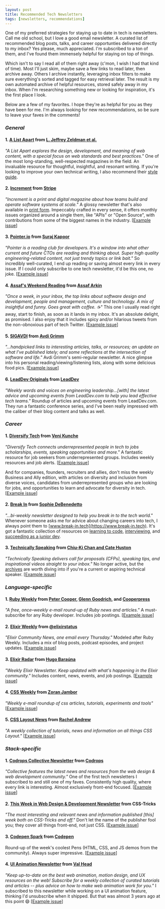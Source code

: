 ```yaml
---
layout: post
title: Recommended Tech Newsletters
tags: [newsletters, recommendations]
---
```


One of my preferred strategies for staying up to date in tech is newsletters. Call me old school, but I love a good email newsletter. A curated list of recommended blog posts, talks, and career opportunties delivered directly to my inbox? Yes please, much appreciated. I'm subscribed to a ton of them, and I've found them immensely helpful for staying on top of things.

Which isn't to say I read all of them right away (c'mon, I wish I had that kind of time). Most I'll just skim, maybe save a few links to read later, then archive away. Others I archive instantly, leveraging inbox filters to make sure everything's sorted and tagged for easy retrieval later. The result is my own automated archive of helpful resources, stored safely away in my inbox. When I'm researching something new or looking for inspiration, it's the first place I look.

Below are a few of my favorites. I hope they're as helpful for you as they have been for me. I'm always looking for new recommendations, so be sure to leave your faves in the comments!


### _General_

#### 1. [A List Apart](https://alistapart.com/email-signup/) from [L. Jeffrey Zeldman et al.](https://alistapart.com/about/masthead/)

_"A List Apart explores the design, development, and meaning of web content, with a special focus on web standards and best practices."_ One of the most long-standing, well-respected magazines in the field. An invaluable resource for thoughtful, insightful, and resonant writing. If you're looking to improve your own technical writing, I also recommend their [style guide](https://alistapart.com/about/style-guide/).

#### 2. [Increment](https://increment.com/about/#newsletter) from [Stripe](https://stripe.com/)

_"Increment is a print and digital magazine about how teams build and operate software systems at scale."_ A glossy newsletter that's also available in [print form](https://store.increment.com/). Impeccably crafted in every sense, it offers monthly issues organized around a single them, like "APIs" or "Open Source", with contributions from some of the biggest names in the industry. [[Example issue](https://increment.com/security/)]

#### 3. [Pointer.io](http://www.pointer.io/) from [Suraj Kapoor](http://www.pointer.io/about-me/)

_"Pointer is a reading club for developers. It's a window into what other current and future CTOs are reading and thinking about. Super high quality engineering-related content, not just trendy topics or link bait."_ So incredibly well-curated, I end up reading or saving almost every link in every issue. If I could only subscribe to one tech newsletter, it'd be this one, no joke. [[Example issue](http://www.pointer.io/archives/a734ed7df3/)]

#### 4. [Assaf's Weekend Reading](https://assaf.substack.com/) from [Assaf Arkin](https://assaf.substack.com/about)

_"Once a week, in your inbox, the top links about software design and development, people and management, culture and technology. A mix of insightful and funny. Goes great with coffee. ☕️"_ This one I usually read right away, start to finish, as soon as it lands in my inbox. It's an absolute delight, as promised. I also enjoy that it includes spicy and/or hilarious tweets from the non-obnoxious part of tech Twitter. [[Example issue](https://assaf.substack.com/p/weekend-reading-battery-down-to-90)]

#### 5. [SIGAVDI](https://avdi.codes/sigavdi/) from [Avdi Grimm](https://avdi.codes/)

_"...handpicked links to interesting articles, talks, or resources; an update on what I've published lately; and some reflections at the intersection of software and life."_ Avdi Grimm's semi-regular newsletter. A nice glimpse into his personal reading/viewing/listening lists, along with some delicious food pics. [[Example issue](https://avdi.codes/sigavdi-86-fancy-ramen-edition/)]

#### 6. [LeadDev Originals](https://leaddev.com/#block-subscriptionblock) from [LeadDev](https://leaddev.com/about-leaddev)

_"Weekly words and voices on engineering leadership...[with] the latest advice and upcoming events from LeadDev.com to help you lead effective tech teams."_ Roundup of articles and upcoming events from LeadDev.com. They run a fantastic conference series, and I've been really impressed with the caliber of their blog content and talks as well.


### _Career_

#### 1. [Diversify Tech](https://www.diversifytech.co/join/) from [Veni Kunche](https://twitter.com/venikunche)

_"Diversify Tech connects underrepresented people in tech to jobs scholarships, events, speaking opportunities and more."_ A fantastic resource for job seekers from underrepresented groups. Includes weekly resources and job alerts. [[Example issue](https://us2.campaign-archive.com/?u=12f105953ac73ecedfa0b5604&id=ce654312a1)]

And for companies, founders, recruiters and allies, don't miss the weekly Business and Ally edition, with articles on diversity and inclusion from diverse voices, candidates from underrepresented groups who are looking for jobs, and opportunities to learn and advocate for diversity in tech. [[Example issue](https://mailchi.mp/diversifytech/business-ally-edition-35)]

#### 2. [Break In](https://www.break-in.tech/#preFooter) from [Sophie DeBenedetto](http://sophiedebenedetto.nyc/)

_"...bi-weekly newsletter designed to help you break in to the tech world."_ Whenever someone asks me for advice about changing careers into tech, I always point them to [www.break-in.tech](https://www.break-in.tech). It's got a fantastic collection of resources on [learning to code](https://www.break-in.tech/lessons/category/learning+to+code), [interviewing](https://www.break-in.tech/lessons/category/interviewing), and [succeeding as a junior dev](https://www.break-in.tech/lessons/category/junior+dev).

#### 3. [Technically Speaking](https://tinyletter.com/techspeak) from [Chiu-Ki Chan and Cate Huston](https://twitter.com/techspeakdigest)

_"Technically Speaking delivers call for proposals (CFPs), speaking tips, and inspirational videos straight to your inbox."_ No longer active, but the [archives](https://tinyletter.com/techspeak/archive) are worth diving into if you're a current or aspiring technical speaker. [[Example issue](https://tinyletter.com/techspeak/letters/technically-speaking-august-15-2017)]


### _Language-specific_

#### 1. [Ruby Weekly](https://rubyweekly.com/) from [Peter Cooper](https://twitter.com/peterc), [Glenn Goodrich](https://twitter.com/ruprict), and [Cooperpress](https://cooperpress.com/)

_"A free, once–weekly e-mail round-up of Ruby news and articles."_ A must-subscribe for any Ruby developer. Includes job postings. [[Example issue](https://rubyweekly.com/issues/517)]

#### 2. [Elixir Weekly](https://elixirweekly.net/) from [@elixirstatus](http://elixirstatus.com/)

_"Elixir Community News, one email every Thursday."_ Modeled after Ruby Weekly. Includes a mix of blog posts, podcast episodes, and project updates. [[Example issue](https://elixirweekly.net/#latest-issue)]

#### 3. [Elixir Radar](https://elixir-radar.com/) from [Hugo Baraúna](https://medium.com/@hugobarauna)

_"Weekly Elixir Newsletter. Keep updated with what's happening in the Elixir community."_ Includes content, news, events, and job postings. [[Example issue](https://sendy.elixir-radar.com/w/1H5Ub0cFo5UBnaWX89207fDg/J8921cxQ4jeEDmbVKDWh02aw/Yh90xZuZQffMRAs5Pbpppw)]

#### 4. [CSS Weekly](https://css-weekly.com/) from [Zoran Jambor](https://twitter.com/ZoranJambor)

_"Weekly e-mail roundup of css articles, tutorials, experiments and tools"_ [[Example issue](https://css-weekly.com/issue-425/)]

#### 5. [CSS Layout News](https://csslayout.news/) from [Rachel Andrew](https://rachelandrew.co.uk/)

_"A weekly collection of tutorials, news and information on all things CSS Layout."_ [[Example issue](https://csslayout.news/issues/266#start)]


### _Stack-specific_

#### 1. [Codrops Collective Newsletter](https://tympanus.net/codrops/newsletter/) from [Codrops](https://tympanus.net/codrops/about/)

_"Collective features the latest news and resources from the web design & web development community."_ One of the first tech newsletters I subscribed to and still one of my faves. Consistently high quality, where every link is interesting. Almost exclusively front-end focused. [[Example issue](https://tympanus.net/codrops/collective/collective-621/)]

#### 2. [This Week in Web Design & Development Newsletter](https://css-tricks.com/newsletters/) from CSS-Tricks

_"The most interesting and relevant news and information published [this] week both on CSS-Tricks and off."_ Don't let the name of the publisher fool you; they cover all things front-end, not just CSS. [[Example issue](https://css-tricks.com/newsletter/215-the-gaps-in-the-web-platform/)]

#### 3. [Codepen Spark](https://codepen.io/spark/) from [Codepen](https://codepen.io)

Round-up of the week's coolest Pens (HTML, CSS, and JS demos from the community). Always super impressive. [[Example issue](https://codepen.io/spark/197)]

#### 4. [UI Animation Newsletter](https://uianimationnewsletter.com/) from [Val Head](http://twitter.com/vlh)

_"Keep up-to-date on the best web animation, motion design, and UX resources on the web! Subscribe for a weekly collection of curated tutorials and articles -- plus advice on how to make web animation work for you."_ I subscribed to this newsletter while working on a UI animation feature, thinking I'd unsubscribe when it shipped. But that was almost 3 years ago at this point 😄 [[Example issue](https://us2.campaign-archive.com/?u=6fbaddc8c1fce7588d1a35cb2&id=75f49463d6)]
